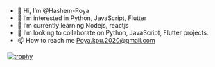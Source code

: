 - 👋 Hi, I’m @Hashem-Poya
- 👀 I’m interested in Python, JavaScript, Flutter
- 🌱 I’m currently learning Nodejs, reactjs 
- 💞️ I’m looking to collaborate on Python, JavaScript, Flutter projects.
- 📫 How to reach me Poya.kpu.2020@gmail.com

[![trophy](https://github-profile-trophy.vercel.app/?username=Hashem-Poya&row=2&column=3&no-bg=false)](https://github.com/Hashem-Poya/github-profile-trophy)



<!---
Hashem-Poya/Hashem-Poya is a ✨ special ✨ repository because its `README.md` (this file) appears on your GitHub profile.
You can click the Preview link to take a look at your changes.
--->
